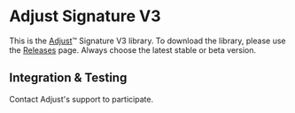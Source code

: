 # Adjust Signature V3

This is the [Adjust](https://adjust.com)™ Signature V3 library. To download the library, please use the [Releases](https://github.com/adjust/adjust_signature_sdk/releases) page. Always choose the latest stable or beta version.

## Integration & Testing

Contact Adjust's support to participate.
